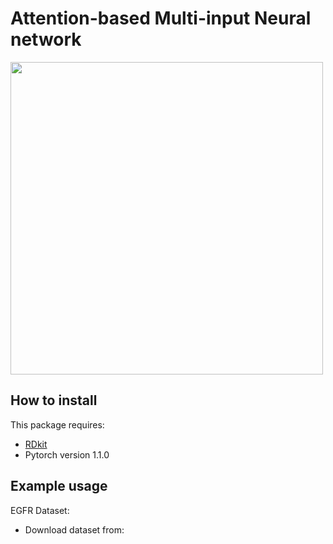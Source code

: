 Attention-based Multi-input Neural network
=============

<img src="https://i.imgur.com/4FBRFh6.jpg" width="500">

## How to install
This package requires:
* [RDkit](http://www.rdkit.org/docs/Install.html)
* Pytorch version 1.1.0

## Example usage

EGFR Dataset:
* Download dataset from: 
